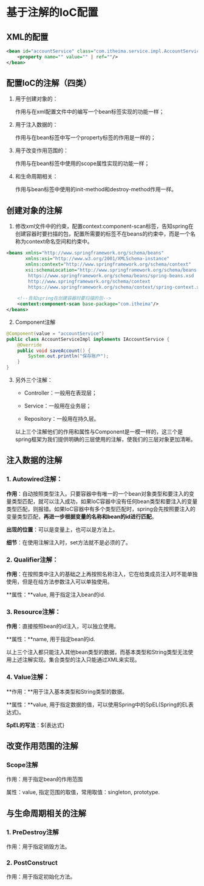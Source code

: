 # 基于注解的IoC配置

## XML的配置

```xml
<bean id="accountService" class="com.itheima.service.impl.AccountServiceImpl" scope="prototype" init-method="" destroy-method="">
    <property name="" value="" | ref=""/>
</bean>
```

## 配置IoC的注解（四类）

1. 用于创建对象的：

   作用与在xml配置文件中的编写一个bean标签实现的功能一样；

2. 用于注入数据的：

   作用与在bean标签中写一个property标签的作用是一样的；

3. 用于改变作用范围的：

   作用与在bean标签中使用的scope属性实现的功能一样；

4. 和生命周期相关：

   作用与bean标签中使用的init-method和destroy-method作用一样。

## 创建对象的注解

1. 修改xml文件中的约束，配置context:component-scan标签，告知spring在创建容器时要扫描的包，配置所需要的标签不在beans的约束中，而是一个名称为context命名空间和约束中。

```xml
<beans xmlns="http://www.springframework.org/schema/beans"
       xmlns:xsi="http://www.w3.org/2001/XMLSchema-instance"
       xmlns:context="http://www.springframework.org/schema/context"
       xsi:schemaLocation="http://www.springframework.org/schema/beans
        https://www.springframework.org/schema/beans/spring-beans.xsd
        http://www.springframework.org/schema/context
        https://www.springframework.org/schema/context/spring-context.xsd">
    
    <!--告知spring在创建容器时要扫描的包-->
    <context:component-scan base-package="com.itheima"/>
</beans>
```

2. Component注解

```java
@Component(value = "accountService")
public class AccountServiceImpl implements IAccountService {
    @Override
    public void saveAccount() {
        System.out.println("保存账户");
    }
}
```

3. 另外三个注解：

   - Controller：一般用在表现层；

   - Service：一般用在业务层；

   - Repository：一般用在持久层。

   以上三个注解他们的作用和属性与Component是一模一样的，这三个是spring框架为我们提供明确的三层使用的注解，使我们的三层对象更加清晰。

## 注入数据的注解

### 1. Autowired注解：

**作用**：自动按照类型注入。只要容器中有唯一的一个bean对象类型和要注入的变量类型匹配，就可以注入成功，如果IoC容器中没有任何bean类型和要注入的变量类型匹配，则报错。如果IoC容器中有多个类型匹配时，spring会先按照要注入的变量类型匹配，**再进一步根据变量的名称和bean的id进行匹配**。

**出现的位置**：可以是变量上，也可以是方法上。

**细节**：在使用注解注入时，set方法就不是必须的了。

### 2. Qualifier注解：

**作用**：在按照类中注入的基础之上再按照名称注入，它在给类成员注入时不能单独使用，但是在给方法参数注入可以单独使用。

**属性：**value, 用于指定注入bean的id.

### 3. Resource注解：

**作用**：直接按照bean的id注入，可以独立使用。

**属性：**name, 用于指定bean的id.

以上三个注入都只能注入其他bean类型的数据，而基本类型和String类型无法使用上述注解实现。集合类型的注入只能通过XML来实现。

### 4. Value注解：

**作用：**用于注入基本类型和String类型的数据。

**属性：**value, 用于指定数据的值，可以使用Spring中的SpEL(Spring的EL表达式)。

**SpEL的写法**：${表达式}

## 改变作用范围的注解

### Scope注解

作用：用于指定bean的作用范围

属性：value, 指定范围的取值，常用取值：singleton, prototype.

## 与生命周期相关的注解

### 1. PreDestroy注解

作用：用于指定销毁方法。

### 2. PostConstruct

作用：用于指定初始化方法。









